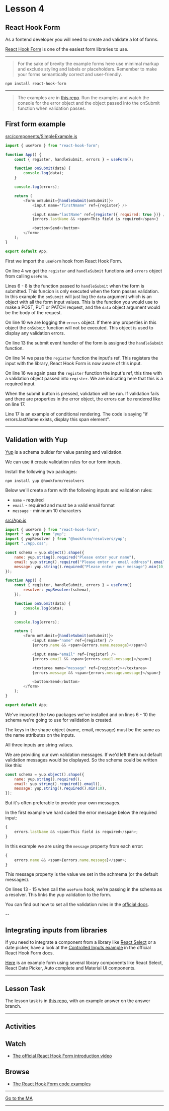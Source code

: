 # Lesson 4

## React Hook Form

As a fontend developer you will need to create and validate a lot of forms.

<a href="https://react-hook-form.com/" target="_blank">React Hook Form</a> is one of the easiest form libraries to use.

---

> For the sake of brevity the example forms here use mimimal markup and exclude styling and labels or placeholders. Remember to make your forms semantically correct and user-friendly.

```
npm install react-hook-form
```

---

> The examples are in <a href="https://github.com/NoroffFEU/react-hook-form-examples" target="_blank">this repo</a>. Run the examples and watch the console for the error object and the object passed into the onSubmit function when validation passes.

## First form example

<a href="https://github.com/NoroffFEU/react-hook-form-examples/blob/master/src/components/SimpleExample.js" target="_blank">src/components/SimpleExample.js</a>

```js
import { useForm } from "react-hook-form";

function App() {
	const { register, handleSubmit, errors } = useForm();

	function onSubmit(data) {
		console.log(data);
	}

	console.log(errors);

	return (
		<form onSubmit={handleSubmit(onSubmit)}>
			<input name="firstNmame" ref={register} />

			<input name="lastName" ref={register({ required: true })} />
			{errors.lastName && <span>This field is required</span>}

			<button>Send</button>
		</form>
	);
}

export default App;
```

First we import the `useForm` hook from React Hook Form.

On line 4 we get the `register` and `handleSubmit` functions and `errors` object from calling `useForm`.

Lines 6 - 8 is the function passed to `handleSubmit` when the form is submitted. This funcion is only executed when the form passes validation. In this example the `onSubmit` will just log the `data` argument which is an object with all the form input values. This is the function you would use to make a POST, PUT or PATCH request, and the `data` object argument would be the body of the request.

On line 10 we are logging the `errors` object. If there any properties in this object the `onSubmit` function will not be executed. This object is used to display any validation errors.

On line 13 the submit event handler of the form is assigned the `handleSubmit` function.

On line 14 we pass the `register` function the input's ref. This registers the input with the library, React Hook Form is now aware of this input.

On line 16 we again pass the `register` function the input's ref, this time with a validation object passed into `register`. We are indicating here that this is a required input.

When the submit button is pressed, validation will be run. If validation fails and there are properties in the error object, the errors can be rendered like on line 17.

Line 17 is an example of conditional rendering. The code is saying "if errors.lastName exists, display this span element".

---

## Validation with Yup

<a href="https://github.com/jquense/yup" target="_blank">Yup</a> is a schema builder for value parsing and validation.

We can use it create validation rules for our form inputs.

Install the following two packages:

```
npm install yup @hookform/resolvers
```

Below we'll create a form with the following inputs and validation rules:

-   `name` - required
-   `email` - required and must be a valid email format
-   `message` - minimum 10 characters

<a href="https://github.com/NoroffFEU/react-hook-form-examples/blob/master/src/App.js" target="_blank">src/App.js</a>

```js
import { useForm } from "react-hook-form";
import * as yup from "yup";
import { yupResolver } from "@hookform/resolvers/yup";
import "./App.css";

const schema = yup.object().shape({
	name: yup.string().required("Please enter your name"),
	email: yup.string().required("Please enter an email address").email("Please enter a valid email address"),
	message: yup.string().required("Please enter your message").min(10, "The message must be at least 10 characters"),
});

function App() {
	const { register, handleSubmit, errors } = useForm({
		resolver: yupResolver(schema),
	});

	function onSubmit(data) {
		console.log(data);
	}

	console.log(errors);

	return (
		<form onSubmit={handleSubmit(onSubmit)}>
			<input name="name" ref={register} />
			{errors.name && <span>{errors.name.message}</span>}

			<input name="email" ref={register} />
			{errors.email && <span>{errors.email.message}</span>}

			<textarea name="message" ref={register}></textarea>
			{errors.message && <span>{errors.message.message}</span>}

			<button>Send</button>
		</form>
	);
}

export default App;
```

We've imported the two packages we've installed and on lines 6 - 10 the schema we're going to use for validation is created.

The keys in the shape object (name, email, message) must be the same as the name attributes on the inputs.

All three inputs are string values.

We are providing our own validation messages. If we'd left them out default validation messages would be displayed. So the schema could be written like this:

```js
const schema = yup.object().shape({
	name: yup.string().required(),
	email: yup.string().required().email(),
	message: yup.string().required().min(10),
});
```

But it's often preferable to provide your own messages.

In the first example we hard coded the error message below the required input:

```js
{
	errors.lastName && <span>This field is required</span>;
}
```

In this example we are using the `message` property from each error:

```js
{
	errors.name && <span>{errors.name.message}</span>;
}
```

This message property is the value we set in the schmema (or the default messages).

On lines 13 - 15 when call the `useForm` hook, we're passing in the schema as a resolver. This links the yup validation to the form.

You can find out how to set all the validation rules in the <a href="https://github.com/jquense/yup#api" target="_blank">official docs</a>.

--

## Integrating inputs from libraries

If you need to integrate a component from a library like <a href="https://react-select.com/" target="_blank">React Select</a> or a date picker, have a look at the <a href="https://react-hook-form.com/get-started#IntegratingControlledInputs" target="_blank">Controlled Inputs example</a> in the official React Hook Form docs.

<a href="https://codesandbox.io/s/react-hook-form-controller-079xx?file=/src/index.js" target="_blank">Here</a> is an example form using several library components like React Select, React Date Picker, Auto complete and Material UI components.

---

## Lesson Task

The lesson task is in <a href="https://github.com/NoroffFEU/lesson-task-js-frameworks-module2-lesson4" target="_blank">this repo</a>, with an example answer on the answer branch.

---

## Activities

## Watch

-   <a href="https://react-hook-form.com/" target="_blank">The official React Hook Form introduction video</a>

## Browse

-   <a href="https://github.com/react-hook-form/react-hook-form/tree/master/examples" target="_blank">The React Hook Form code examples</a>

---

[Go to the MA](ma)

---
